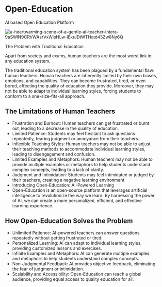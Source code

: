 # Open-Education
AI based Open Education Platform

![a-heartwarming-scene-of-a-gentle-ai-teacher-intera-9aSWlN9CRVWAsrVxWisHLw-lEkrJDtWTHatd43Zw8Ny6Q](https://github.com/bunnywaffle/Open-Education/assets/100540808/bcda7643-96ff-403b-89a8-0e8294123779)


The Problem with Traditional Education

Apart from society and exams, human teachers are the most worst link in any education system.

The traditional education system has been plagued by a fundamental flaw: human teachers. Human teachers are inherently limited by their own biases, emotions, and capabilities. They can become frustrated, tired, or even bored, affecting the quality of education they provide. Moreover, they may not be able to adapt to individual learning styles, forcing students to conform to a one-size-fits-all approach.

## The Limitations of Human Teachers

* Frustration and Burnout: Human teachers can get frustrated or burnt out, leading to a decrease in the quality of education.
* Limited Patience: Students may feel hesitant to ask questions repeatedly, fearing judgment or annoyance from their teachers.
* Inflexible Teaching Styles: Human teachers may not be able to adjust their teaching methods to accommodate individual learning styles, leading to disengagement and confusion.
* Limited Examples and Metaphors: Human teachers may not be able to provide multiple examples or metaphors to help students understand complex concepts, leading to a lack of clarity.
* Judgment and Intimidation: Students may feel intimidated or judged by their teachers, creating a negative learning environment.
* Introducing Open-Education: AI-Powered Learning
* Open-Education is an open-source platform that leverages artificial intelligence to revolutionize the way we learn. By harnessing the power of AI, we can create a more personalized, efficient, and effective learning experience.

## How Open-Education Solves the Problem

* Unlimited Patience: AI-powered teachers can answer questions repeatedly without getting frustrated or tired.
* Personalized Learning: AI can adapt to individual learning styles, providing customized lessons and exercises.
* Infinite Examples and Metaphors: AI can generate multiple examples and metaphors to help students understand complex concepts.
* Non-Judgmental Feedback: AI provides objective feedback, eliminating the fear of judgment or intimidation.
* Scalability and Accessibility: Open-Education can reach a global audience, providing equal access to quality education for all.
